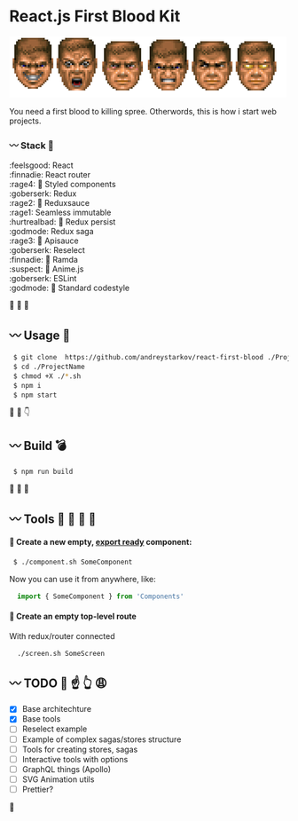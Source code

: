 
# React.js First Blood Kit

![Rampage!](./godmode.png)

You need a first blood to killing spree.
Otherwords, this is how i start web projects.

### :wavy_dash: Stack :hocho: 
:feelsgood: React<br />
:finnadie: React router<br />
:rage4: :small_red_triangle: Styled components<br />
:goberserk: Redux<br />
:rage2: :small_red_triangle: Reduxsauce<br />
:rage1: Seamless immutable<br />
:hurtrealbad: :small_red_triangle: Redux persist<br />
:godmode: Redux saga<br />
:rage3: :small_red_triangle: Apisauce<br />
:goberserk: Reselect<br />
:finnadie: :small_red_triangle: Ramda<br />
:suspect: :small_red_triangle: Anime.js<br />
:goberserk: ESLint<br />
:godmode: :small_red_triangle: Standard codestyle<br >

:baby_chick: :chicken: :two_men_holding_hands:

## :wavy_dash: Usage :gun:

```bash
 $ git clone  https://github.com/andreystarkov/react-first-blood ./ProjectName
 $ cd ./ProjectName
 $ chmod +X ./*.sh
 $ npm i
 $ npm start
```

 :bath: :smoking: :point_down:

## :wavy_dash: Build :bomb:

```bash
 $ npm run build
```

:santa: :fork_and_knife: :money_with_wings:

## :wavy_dash: Tools :nose: :electric_plug: :eggplant: :hammer:

#### :small_blue_diamond: Create a new empty, [export ready](https://github.com/andreystarkov/create-index-exports) component:
```bash
 $ ./component.sh SomeComponent
```
Now you can use it from anywhere, like:
```js
  import { SomeComponent } from 'Components'
```

#### :small_blue_diamond: Create an empty top-level route
With redux/router connected
```bash
  ./screen.sh SomeScreen
```

## :wavy_dash: TODO :poop: :point_up: :point_up_2: :weary:
- [x] Base architechture
- [x] Base tools
- [ ] Reselect example
- [ ] Example of complex sagas/stores structure
- [ ] Tools for creating stores, sagas
- [ ] Interactive tools with options
- [ ] GraphQL things (Apollo)
- [ ] SVG Animation utils
- [ ] Prettier?

:cop:

